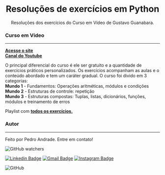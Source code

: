 <h1 align="center">Resoluções de exercícios em Python</h1>
<p align="center">Resoluções dos exercícios do Curso em Vídeo de Gustavo Guanabara.</p>

### Curso em Vídeo
---

<a href="https://www.cursoemvideo.com/" title="Site"><b>Acesse o site</b></a></br>
<a href="https://www.youtube.com/c/CursoemV%C3%ADdeo/featured" title="Canal"><b>Canal do Youtube</b></a>

O principal diferencial do curso é ele ser gratuito e a quantidade de exercícios práticos personalizados.
Os exercícios acompanham as aulas e o conteúdo abordado e tem um caráter gradual. 
O curso foi divido em 3 categorias:</br>
<b>Mundo 1</b> - Fundamentos: Operações aritméticas, módulos e condições</br>
<b>Mundo 2</b> - Estruturas de controle: repetição</br>
<b>Mundo 3</b> - Estruturas compostas: Tuplas, listas, dicionários, funções, módulos e treinamento de erros</br>

Playlist com <a href="https://www.youtube.com/watch?v=nIHq1MtJaKs&list=PLHz_AreHm4dm6wYOIW20Nyg12TAjmMGT-" title="Exercício"><b>todos os exercícios.</b></a>


### Autor
---

Feito por Pedro Andrade. Entre em contato!

<img alt="GitHub watchers" src="https://img.shields.io/github/watchers/wartrax13/Python-Exercicios-Curso?style=social">

[![Linkedin Badge](https://img.shields.io/badge/Pedro%20Andrade-Linkedin-blue?style=flat-square&logo=Linkedin&logoColor=white&link=https://www.linkedin.com/in/pedro-moises-andrade-dos-santos-0151a7148/)](https://www.linkedin.com/in/pedro-moises-andrade-dos-santos-0151a7148/) 
[![Gmail Badge](https://img.shields.io/badge/-pedro.moisesandrade%40gmail.com-red?style=flat-square&logo=Gmail&logoColor=white&link=mailto:pedro.moisesandrade@gmail.com)](mailto:pedro.moisesandrade@gmail.com)
[![Instagram Badge](https://img.shields.io/badge/-%40pedrotaquig-purple?style=flat-square&labelColor=8a3ab9&logo=instagram&logoColor=white&link=https://www.instagram.com/pedrotaquig/)](https://www.instagram.com/pedrotaquig/)

<img alt="GitHub" src="https://img.shields.io/github/license/wartrax13/Python-Exercicios-Curso">
